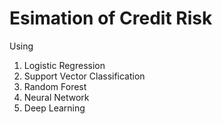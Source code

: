 # Esimation of Credit Risk
Using
1. Logistic Regression
2. Support Vector Classification
3. Random Forest
4. Neural Network
5. Deep Learning
